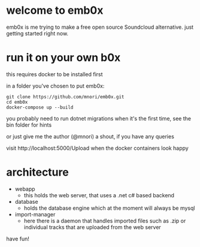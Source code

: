# welcome to emb0x
emb0x is me trying to make a free open source Soundcloud alternative. just getting started right now.

# run it on your own b0x
this requires docker to be installed first

in a folder you've chosen to put emb0x:
```
git clone https://github.com/mnori/emb0x.git
cd emb0x
docker-compose up --build
```

you probably need to run dotnet migrations when it's the first time, see the bin folder for hints

or just give me the author (@mnori) a shout, if you have any queries

visit http://localhost:5000/Upload when the docker containers look happy

# architecture

- webapp
  - this holds the web server, that uses a .net c# based backend
- database
  - holds the database engine which at the moment will always be mysql
- import-manager
  - here there is a daemon that handles imported files such as .zip or individual tracks that are uploaded from the web server

have fun!

